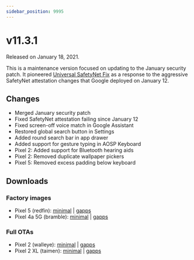 ```yaml
---
sidebar_position: 9995
---
```


# v11.3.1

Released on January 18, 2021.

This is a maintenance version focused on updating to the January security patch. It pioneered [Universal SafetyNet Fix](https://github.com/kdrag0n/universal-safetynet-fix) as a response to the aggressive SafetyNet attestation changes that Google deployed on January 12.

## Changes

- Merged January security patch
- Fixed SafetyNet attestation failing since January 12
- Fixed screen-off voice match in Google Assistant
- Restored global search button in Settings
- Added round search bar in app drawer
- Added support for gesture typing in AOSP Keyboard
- Pixel 2: Added support for Bluetooth hearing aids
- Pixel 2: Removed duplicate wallpaper pickers
- Pixel 5: Removed excess padding below keyboard

## Downloads

### Factory images

- Pixel 5 (redfin): [minimal](https://github.com/ProtonAOSP/android_device_google_redbull/releases/download/v11.3.1/proton-aosp_redfin_11.3.1.zip) | [gapps](https://github.com/ProtonAOSP/android_device_google_redbull/releases/download/v11.3.1/proton-aosp_redfin_11.3.1-gapps.zip)
- Pixel 4a 5G (bramble): [minimal](https://github.com/ProtonAOSP/android_device_google_redbull/releases/download/v11.3.1/proton-aosp_bramble_11.3.1.zip) | [gapps](https://github.com/ProtonAOSP/android_device_google_redbull/releases/download/v11.3.1/proton-aosp_bramble_11.3.1-gapps.zip)

### Full OTAs

- Pixel 2 (walleye): [minimal](https://github.com/ProtonAOSP/android_device_google_wahoo/releases/download/v11.3.1/proton-aosp_walleye_11.3.1.zip) | [gapps](https://github.com/ProtonAOSP/android_device_google_wahoo/releases/download/v11.3.1/proton-aosp_walleye_11.3.1-gapps.zip)
- Pixel 2 XL (taimen): [minimal](https://github.com/ProtonAOSP/android_device_google_wahoo/releases/download/v11.3.1/proton-aosp_taimen_11.3.1.zip) | [gapps](https://github.com/ProtonAOSP/android_device_google_wahoo/releases/download/v11.3.1/proton-aosp_taimen_11.3.1-gapps.zip)
